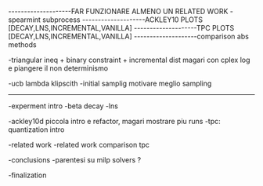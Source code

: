 --------------------FAR FUNZIONARE ALMENO UN RELATED WORK - spearmint subprocess
--------------------ACKLEY10 PLOTS [DECAY,LNS,INCREMENTAL,VANILLA]
--------------------TPC PLOTS [DECAY,LNS,INCREMENTAL,VANILLA]
--------------------comparison abs methods


-triangular ineq + binary constraint + incremental dist magari con cplex log e piangere il non determinismo

-ucb lambda klipscith
-initial samplig motivare meglio sampling
_______________________
 
-experment intro
-beta decay
-lns

-ackley10d piccola intro e refactor, magari mostrare piu runs
-tpc: quantization intro

-related work
-related work comparison tpc

-conclusions
-parentesi su milp solvers ?

-finalization
